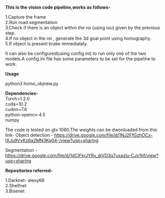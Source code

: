 **This is the vision code pipeline,works as follows-**

1.Capture the frame  
2.Run road segmentation  
3.Check if there is an object within the roi (using iou) given by the previous step.  
4.If no object in the roi , generate the 3d goal point using homography.  
5.If object is present brake immediately.  

It can also be configured(using config.ini) to run only one of the two models.A config.ini file has some parameters to be set for the pipeline to work.

**Usage** 

python3 homo_objnew.py

**Dependencies-**  
Torch>1.2.0  
cuda=10.2  
cudnn=7.6  
python-opencv-4.5  
numpy  

The code is tested on gtx 1060.The weights can be dwonloaded from this link-
Object detection - https://drive.google.com/file/d/1NJ2FfGzhOCx-IXJu9VyKz6a2MN3Kq04-/view?usp=sharing

Segmentation - https://drive.google.com/file/d/1dCIFkrJYRv_diVD3q7uxazlu-CJv1tif/view?usp=sharing

**Repositories referred-**

1.Darknet- alexyAB  
2.Shelfnet  
3.Bisenet  



